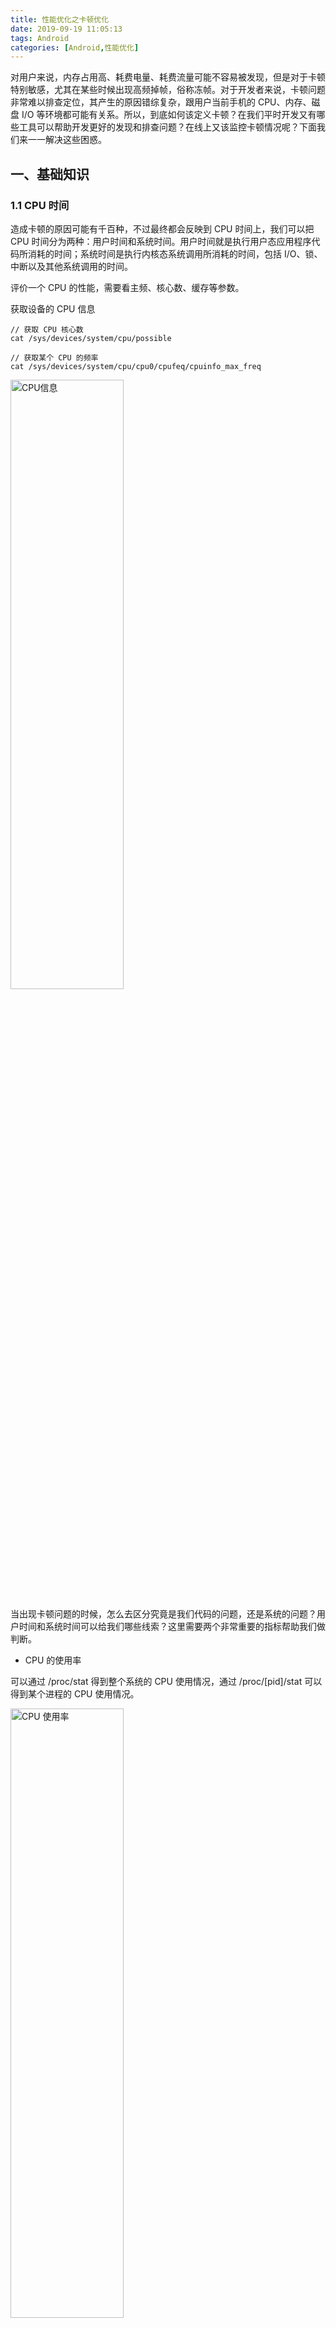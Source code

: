 ```yaml
---
title: 性能优化之卡顿优化
date: 2019-09-19 11:05:13
tags: Android
categories: [Android,性能优化]
---
```


对用户来说，内存占用高、耗费电量、耗费流量可能不容易被发现，但是对于卡顿特别敏感，尤其在某些时候出现高频掉帧，俗称冻帧。对于开发者来说，卡顿问题非常难以排查定位，其产生的原因错综复杂，跟用户当前手机的 CPU、内存、磁盘 I/O 等环境都可能有关系。所以，到底如何该定义卡顿？在我们平时开发又有哪些工具可以帮助开发更好的发现和排查问题？在线上又该监控卡顿情况呢？下面我们来一一解决这些困惑。

<!-- more -->

## 一、基础知识

### 1.1 CPU 时间

造成卡顿的原因可能有千百种，不过最终都会反映到 CPU 时间上，我们可以把 CPU 时间分为两种：用户时间和系统时间。用户时间就是执行用户态应用程序代码所消耗的时间；系统时间是执行内核态系统调用所消耗的时间，包括 I/O、锁、中断以及其他系统调用的时间。

评价一个 CPU 的性能，需要看主频、核心数、缓存等参数。

获取设备的 CPU 信息

```shell
// 获取 CPU 核心数
cat /sys/devices/system/cpu/possible

// 获取某个 CPU 的频率
cat /sys/devices/system/cpu/cpu0/cpufeq/cpuinfo_max_freq
```

<img src="pc_cpu_info.jpg" title="CPU信息"  width="60%" height="50%" />

当出现卡顿问题的时候，怎么去区分究竟是我们代码的问题，还是系统的问题？用户时间和系统时间可以给我们哪些线索？这里需要两个非常重要的指标帮助我们做判断。

* CPU 的使用率

可以通过 /proc/stat 得到整个系统的 CPU 使用情况，通过 /proc/[pid]/stat 可以得到某个进程的 CPU 使用情况。

<img src="pc_cpu_usage.jpg" title="CPU 使用率"  width="60%" height="50%" />

<img src="xrk_process_cpu.jpg" title="向日葵进程CPU使用率"  width="60%" height="50%" />

参考链接：
* [《Linux 环境下进程的CPU 占有率》](http://www.samirchen.com/linux-cpu-performance/)
* [Linux 文档](http://man7.org/linux/man-pages/man5/proc.5.html)

```shell
命令 
    
* top 命令
帮助查看哪个进程是 CPU 的消耗大户
    
* vmstat 命令
可以实时监控操作系统的虚拟内存和 CPU 活动；
    
* strace 命令
    
可以跟踪某个进程中所有的系统调用
```

* CPU 饱和度

CPU 饱和度反映的是线程排队等待 CPU 的情况，也就是 CPU 的负载情况。CPU 饱和度会跟应用的线程数有关，如果启动线程过多，容易导致系统不断地切换执行的线程，把大量的时间浪费在上下文切换，每次 CPU 上下文切换都需要刷新寄存器和计数器，至少需要十几纳秒的时间。

```shell
命令
    
* vmstat 命令或者 /proc/[pid]/schedstat 文件

查看 CPU 上下文切换次数，需要特别注意 nr_involuntary_switches 被动切换的次数。
    
// TODO
    
* uptime 命令
查看 CPU 在1分钟、5分钟和15分钟内的平均负载，例如一个4核的 CPU，如果当前平均负载是 8，这意味着每个 CPU 上有一个线程在运行，还有一个线程在等待。一般平均负载建议控制在 0.7 x 核数 以内。
    
// TODO
```
线程优先级-nice 值越低，抢占 CPU 时间片的能力越强。

### 1.2 绘制原理

#### 1.2.1 UI 渲染背景知识

#####  屏幕适配

px、ppi、dpi、dp、density

<img src="screen_adaptation_table.png" title="屏幕适配概念图"  width="60%" height="50%" />

参考链接：

* [一种极低成本的 Android 屏幕适配方式-今日头条适配方案](https://mp.weixin.qq.com/s/oSBUA7QKMWZURm1AHMyubA)
* [Android 目前稳定高效的 UI 适配方案-smallestWidth 限定符适配方案](https://mp.weixin.qq.com/s?__biz=MzAxMTI4MTkwNQ==&mid=2650826381&idx=1&sn=5b71b7f1654b04a55fca25b0e90a4433&chksm=80b7b213b7c03b0598f6014bfa2f7de12e1f32ca9f7b7fc49a2cf0f96440e4a7897d45c788fb&scene=21#wechat_redirect)

#####  CPU 与 GPU

UI 渲染依赖两个核心的硬件：CPU 与 GPU。UI 组件在绘制到屏幕之前，都需要经过 Rasterization（格栅化）操作，而格栅化操作是一个耗时操作。GPU(Graphic processing Unit)也就是图形处理器，它主要用于处理图形运算，可能帮助我们加快格栅化操作。

软件绘制使用的是 Skia 库，它是一款能在低端机上呈现高质量的 2D 跨平台框架，类似 Chrome、Flutter 内部使用的都是 Skia 库。

<img src="cpu_and_gpu.png" title="CPU&GPU"  width="60%" height="50%" />

##### OpenGL 与 Vulkan 

对于硬件绘制，通过调用 OpenGL ES 接口利用 GPU 完成绘制。[OpenGL](https://developer.android.com/guide/topics/graphics/opengl) 是一个跨平台的图形 API，它为 2D/3D 图形处理硬件指定了标准软件接口，而 OpenGL ES 是 OpenGL 的子集，专为嵌入式设备设计。

Android 7.0 把 [OpenGL ES](https://www.khronos.org/opengles/) 升级到最新的 3.2 版本同时，还添加了对 [Vulkan](https://developer.android.com/guide/topics/graphics/opengl)的支持，Vulkan 是用于高性能 3D 图形的低开销、跨平台 API。相比 OpenGL ES，Vulkan 在改善功耗、多核优化提升绘图调用上有着非常明显的优势。

参考资料：

* [官方硬件加速文档](https://developer.android.com/guide/topics/graphics/hardware-accel)

#### 1.2.2 Android 渲染的演进

##### Android 图形系统整体架构

<img src="android_graphic_system_arch.png" title="Android图形系统整体架构"  width="60%" height="50%" />

* 画笔：Skia 或者 OpenGL
* 画纸：Surface
* 画板：Graphic Buffer
* 显示：SurfaceFlinger

参考资料：

* [Android图形系统整体架构](https://source.android.com/devices/graphics)

##### 硬件加速绘制

###### Android 3.0 软件绘制

在 Android 3.0 之前，或者没有启动硬件加速时，系统都会使用软件方式来渲染 UI。

整个流程如上图所示： 

* Surface。每个 View 都由某一个窗口管理，而每一个窗口都关联有一个 Surface。
* Canvas。通过 Surface 的 lock 函数获得一个 Canvas，Canvas 可以简单理解为 Skia 底层接口的封装。
* Graphic Buffer。SurfaceFlinger 会帮我们托管一个 BufferQueue，我们从 BufferQueue 中拿到 Graphic Buffer，然后通过 Canvas 以及 Skia 将绘制内容栅格化到上面。
* SurfaceFlinger。通过 Swap Buffer 把 Front Graphic Buffer 的内容交给 SurfaceFinger，最后硬件合成器 Hardware Composer 合成并输出到显示屏。

###### Android 4.0 开启硬件加速

* 从 Androd 3.0 开始，Android 开始支持硬件加速，到 Android 4.0 时，，默认开启硬件加速。

<img src="soft_draw_android3.0.png" title="Android3.0软件绘制"  width="60%" height="50%" />

<img src="soft_draw_android4.0.png" title="Android4.0+硬件加速"  width="60%" height="50%" />

硬件加速核心是通过 GPU 完成 Graphic Buffer 的内容绘制，此外硬件绘制还引入了一个 DisplayList 的概念，每个 View 内部都有一个 DisplayView，当某个 View 需要重绘时，将它标记为 Dirty，不需要像软件绘制向上递归，这样可以大大减少绘图的操作数量，提升渲染效率。

<img src="view_displaylist.png" title="View的DisplayList局部刷新"  width="60%" height="50%" />

##### Project Butter 黄油计划

Android 4.1：Project Butter 主要包含两个组成部分，一个是 VSYNC，一个是 Triple Buffering。

VSYNC 信号

<img src="vsync_signal.png" title="VSYNC信号"  width="60%" height="50%" />

三级缓冲机制 Triple Buffering

<img src="triple_buffering.png" title="三级缓冲机制 Triple Buffering"  width="60%" height="50%" />

Jank渲染超时

<img src="display_jank.png" title="Jank渲染超时"  width="60%" height="50%" />

##### Android 5.0: RenderThread 异步渲染

<img src="display_renderthread.png" title="RenderThread工作"  width="60%" height="50%" />

##### 数据测量

* 绘制过度工具

在 Android 4.2，系统增加了检测绘制过度工具。

<img src="overdraw_tools.png" title="检测绘制过度工具"  width="50%" height="50%" />

参考资料：[检查 GPU 渲染进度和绘制过度](https://developer.android.com/studio/profile/inspect-gpu-rendering)

##### 未来

在 Android 6.0 的时候，Android 在 gxinfo 添加了更详细的信息；在 Android 7.0 又对 HWUI 进行了一些重构，而且支持了 Vulkan；在 Android P 支持了 Vulkun 1.1。相信在未来不久的 Android Q，更好地支持 Vulkan 将是一个必然的方向。

总的来说，UI 渲染的优化必然会朝着两个方向。一个是进一步压榨硬件的性能，让 UI 可以更加流畅。一个是改进或者增加更多的分析工具，帮助我们更容易地发现以及定位问题。

##### 总结

虽然硬件加速绘制极大提高了 Android 系统显示和刷新的速度，但它也存在一些问题，一方面是内存消耗，另一方面是兼容性问题，部分绘制函数不支持，更可怕的是硬件加速绘制流程本身存在 Bug。


#### 1.2.3 如何优化 UI 渲染？

##### adb 命令

* gfxinfo，可以输出包含各阶段发生的动画以及帧相关的性能信息

```shell
// 渲染相关的内存和 View hierarchy 信息
adb shell dumpsys gfxinfo 包名

// 拿到最近 120 帧每个绘制阶段的耗时信息
adb shell dumpsys gfxinfo 包名 framestats
```

* SurfaceFlinger

```shell
// 查看 Graphic Buffer 占用的内存
adb shell dumpsys SurfaceFlinger
```
##### UI 优化常用手段

<img src="ui_display_flow.png" title="UI 渲染阶段流程图"  width="60%" height="50%" />

###### 尽量使用硬件加速

如果使用了不支持的 API，系统就需要通过 CPU 软件模拟绘制，这也是渐变、磨砂、圆角等效果渲染性能比较低的原因。

SVG 是个典型的例子，SVG 有很多指令硬件加速都不支持，我们可以用一个取巧的方法，提前将这些 SVG 转换为 Bitmap 缓存起来，这样系统就可以更好地使用硬件加速绘制。同理，对于圆角、渐变等场景，我们也可以改为 Bitmap 实现。

问题：如何提前生成 Bitmap，以及 Bitmap 的内存需要如何管理，可以参考市面上常用图片库的实现！

###### Create View 优化

* 使用代码创建

使用一些开源的 XML 转换为 Java 代码工具，例如 [X2C](https://github.com/iReaderAndroid/X2C)。建议在一些修改不频繁的场景下使用这种方式。

* 异步创建

在线程提前创建 View，实现 UI 的预加载，在使用线程创建 UI 的时候，先把线程 Looper 的 MessageQueue 替换为 UI 线程 Looper 的 Queue，在创建完 View 后需要把线程 Looper 恢复成原来的。

<img src="async_create_view.png" title="异步创建 View"  width="60%" height="50%" />

* View 重用

View 会随着 Activity 的销毁而销毁，ListView、RecyclerView 通过 view 的缓存与重用大大提升渲染性能，因此我们可以参考它们的思想，实现一套可以在不同 Activity 或 Fragment 使用的 View 缓存机制。注意：需要保证所有进入缓存池的 View 都是干净的，不会保留之前的状态。

<img src="view_reuse.png" title="View 重用"  width="60%" height="50%" />

###### measure/layout 优化

* 减少 UI 布局层次

尽量扁平化，使用<ViewStub> <Merge> 等优化。

* 优化 layout 开销

尽量不用 RelativeLayout 或者基于 weighted LinearLayout，它们 layout 的开销非常巨大，推荐使用 ConstraintLayout 替代 RL 或者 weighted LL。

* 背景优化

尽量不要重复设置主题背景(Theme)，theme 默认会是一个纯色背景，如果我们自定义了界面的背景，那么主题的背景对我们来说是无用的，由于主题背景设置在 DecorView 中，所以这里会带来重复绘制，会带来绘制性能损耗。

##### UI 进阶优化

###### Litho: 异步布局

* 异步布局

Android 主线程，measure -> layout -> draw 

<img src="android_thread_model.png" title="Android 主线程布局"  width="60%" height="50%" />

Litho异步布局

<img src="litho_thread_model.png" title="Litho异步布局"  width="60%" height="50%" />

* 界面扁平化

<img src="layout_flat.png" title="界面扁平化"  width="60%" height="50%" />

* 优化 RecyclerView

<img src="optimize_recyclerview.png" title="优化RecyclerView"  width="60%" height="50%" />

Litho 优化了 RV 中 UI 组件的缓存和回收方法，原生 RV 或者 LV 都是按照 viewType 来进行缓存和回收，但如果一个 RV/LV 中出现了 viewType 过多，会是缓存形同虚设，Litho 是按照 text、image 和 video 独立回收，可以提高缓存命中率、降低内存使用率、提高滚动帧率。

缺点：Litho 实现了 measure/layout 异步化，使用了类似 react 单向数据流设计，一定程度上加大了 UI 开发的复杂度，并且 Litho 的 UI 代码是使用 java/kotlin 进行编写，无法在 AS 中预览。

###### RenderThread 与 RenderScript

在 Android 5.0，系统增加了 RenderThread，对于 ViewPropertyAnimator 和 CircularReveal 动画，我们可以使用 [RenderThread:异步渲染动画](https://mp.weixin.qq.com/s?__biz=MzUyMDAxMjQ3Ng==&mid=2247489230&idx=1&sn=adc193e35903ab90a4c966059933a35a&source=41#wechat_redirect)，当主线程阻塞的时候，普通动画会出现明显的丢帧卡顿，而使用 RenderThread 渲染的动画即使阻塞了主线程仍不受影响。

现在越来越多的应用会使用一些高级图片或者视频编辑功能，例如图片的高斯模糊、放大、锐化等。拿日常我们使用最多的“扫一扫”这个场景来看，这里涉及大量的图片变换操作，例如缩放、裁剪、二值化以及降噪等。

图片的变换涉及大量的计算任务，这个时候使用 GPU 是更好的选择，那如何进一步压榨系统 GPU 的性能呢？

我们可以通过[RenderScript](https://developer.android.com/guide/topics/renderscript/compute)，它是 Android 操作系统上的一套 API。它基于异构计算思想，专门用于密集型计算。

###### Flutter: 自己的布局 + 渲染引擎

<img src="flutter_render_engine.png" title="Flutter 渲染流程"  width="60%" height="50%" />

##### 总结

1. 在系统的框架下优化。布局优化、使用代码创建、View 缓存等都思路，减少甚至省下渲染流水线里某个阶段的耗时。
2. 利用系统的新特性。使用硬件加速、RenderThread、RenderScript 等，通过系统一些新的特性，最大限度压榨出性能。
3. 突破系统的限制，Android 碎片化很严重，很多好的特性可能低版本系统并不支持，一些特定的场景下它无法实现最优解。这时候，就要突破系统的条条框框，例如 Facebook-Litho 突破了布局渲染过程，Flutter 更近一步，把渲染都接管过来。

> 在 UI 优化时，第一阶段的优化在系统的束缚下也可以达到非常不错的效果。不过越到后面越容易出现瓶颈，这时就需要进一步往底层走，可以对整个架构有更大的掌控力，需要造自己的「轮子」！

## 二、Android 卡顿排查工具

### 2.1 Traceview

利用 Android Runtime 函数调用的 event 事件，将函数运行的耗时和调用关系写入 trace 文件中。可监控 Android framework、java、应用程序代码。

在 Android 5.0 之后，新增了 startMethodTracingSampling 方法，可以使用基于样本的方式进行分析，以减少对运行时的性能影响。新增了 sample 类型后，就需要我们在开销和信息丰富度之间做好权衡。

TraceView 的生成

1. 代码调用

```java
private void onCreate(){
    // 生成traceView的起点，保存traceView的名称（路径：/mnt/sdcard/fileName）
    Debug.startMethodTracing("fileName");
}

private void onDestroy(){
    Debug.stopMethodTracing();
}

```

<center class="half">
    <img src="ddms_traceview_setting.jpg" width="50%"/>
    <img src="ddms_traceview_result.jpg" width="50%"/>
</center>


缺点：工具本身带来的性能开销过大，有时候无法真实反映情况，比如一个函数本身的耗时是 1 秒，开启 TraceView 后可能变成 5 秒，而且这些函数的耗时变化并不是成比例放大。

2. DDMS

Android Device Monitor(DDMS)，选择进程 attached，点击trace 开始，操作app, trace 结束，分析结果。

ps：DDMS 可通过命令 monitor 直接打开，目录在 /sdk/tools 下。

参考链接：

* [Android性能优化—TraceView的使用](https://www.jianshu.com/p/7e9ca2c73c97)
* [正确使用 Android 性能分析工具——TraceView](https://www.oschina.net/news/56500/traceview-android)


### 2.2 systrace

Android 4.1 新增的性能分析工具，经常使用 systrace 来跟踪系统的 I/O 操作、CPU 负载、Surface 渲染、GC 等事件。

系统预留接口来监控应用程序的调用耗时，可以在可疑引起 jank 代码的地方，添加如下代码，这两个是成对出现的。

```java
Trace.beginSection("tag");
Trace.endSection(); 
```

<img src="systrace_demo_code.jpg" title="Trace演示代码"  width="60%" height="50%" />

<img src="systrace_result.jpg" title="systrace使用演示"  width="60%" height="50%" />

参考资料：

* [Android：通过systrace进行性能分析](https://www.cnblogs.com/blogs-of-lxl/p/10926824.html)
* [Android Systrace 使用方法](https://www.jianshu.com/p/75aa88d1b575)
* [Android Systrace的使用和分析](http://ddrv.cn/a/89930/)
* [在Android Studio下使用Hierarchy Viewer](https://www.jianshu.com/p/e9e05ce5b0c9)

怎样在 systrace 上面自动增加应用程序的耗时分析呢？
> 编译时给每个函数插桩的方式来实现，在重要函数的入口和出口分别增加 Trace 代码，实现在 systrace 基础上增加应用程序耗时的监控。


### 2.3 AS-Profiler

Android Studio 自带 Profiler 工具，可以检测 CPU、memory等，点击 View -> Tool Window -> Profiler 打开工具使用。

<img src="as_profiler.jpg" title="AS-Profiler"  width="60%" height="50%" />

参考链接：

* [利用 Android Profiler 测量应用性能](https://developer.android.com/studio/profile/android-profiler?hl=zh-cn)
* [Android Studio 3.0 Memory Profiler使用
](https://www.jianshu.com/p/e75680772375)

### 2.4 Simpleperf

Android 5.0 新增了 Simpleperf 性能分析工具，分析 Native 函数的调用，它利用 CPU 的性能监控单元 （PMU）提供的硬件 perf 事件，使用 Simpleperf 可以看到所有的 Native 代码的耗时，有时候一些 Android 系统库的调用对分析问题有比较大的帮助，例如加载 dex、verify class 的耗时等。

Simpleperf 同时封装了 systrace 的监控功能，现在 Simpleperf 比较友好地支持 Java 代码的性能分析。

### 其它 Nanoscope

Uber 开源的 [Nanoscope](http://github.com/uber/nanoscope)，直接修改 Android 虚拟机源码，在 ArtMethod 执行入口和执行结束位置新增埋点代码，将所有的信息先写到内存，等到 trace 结束后才统一生成结果文件。需要刷入 ROM。

### 总结

汇总一下，如果需要分析 Native 代码的耗时，可以选择 Simpleperf；如果想分析系统调用，可以选择 systrace；如果想分析整个程序执行流程的耗时，可以选择 TraceView 或者插桩版本的 systrace。

## 三、监控应用卡顿实践

### 3.1 监控主线程原理

* 消息队列

依赖主线程 Looper，监控每次 dispatchMessage 的执行耗时。（BlockCanary）

Looper#loop 代码片段

```java
public static void loop() {
    ...
    for (;;) {
        ...
        // This must be in a local variable, in case a UI event sets the logger
        Printer logging = me.mLogging;
        if (logging != null) {
            logging.println(">>>>> Dispatching to " + msg.target + " " +
                    msg.callback + ": " + msg.what);
        }
        msg.target.dispatchMessage(msg);
        if (logging != null) {
            logging.println("<<<<< Finished to " + msg.target + " " + msg.callback);
        }
        ...
    }
}
```

主线程所有执行的任务都在 dispatchMessage 方法中派发执行完成，我们通过 setMessageLogging 的方式给主线程的 Looper 设置一个 Printer ，因为 dispatchMessage 执行前后都会打印对应信息，在执行前利用另外一条线程，通过 Thread#getStackTrace 接口，以轮询的方式获取主线程执行堆栈信息并记录起来，同时统计每次 dispatchMessage 方法执行耗时，当超出阈值时，将该次获取的堆栈进行分析上报，从而来捕捉卡顿信息，否则丢弃此次记录的堆栈信息。

* Vsync 时间差

依赖 Choreographer 模块，监控相邻两次 Vsync 事件通知的时间差。（ArgusAPM、LogMonitor）。

利用系统 Choreographer 模块，向该模块注册一个 FrameCallback 监听对象，同时通过另外一条线程循环记录主线程堆栈信息，并在每次 Vsync 事件 doFrame 通知回来时，循环注册该监听对象，间接统计两次 Vsync 事件的时间间隔，当超出阈值时，取出记录的堆栈进行分析上报。

```java
Choreographer.getInstance().postFrameCallback(new Choreographer.FrameCallback() {
    @Override    
    public void doFrame(long frameTimeNanos) {
        if(frameTimeNanos - mLastFrameNanos > 100) {
            ...
        }
        mLastFrameNanos = frameTimeNanos;
        Choreographer.getInstance().postFrameCallback(this);
    }
});
```

这两种方案，可以较方便的捕捉到卡顿的堆栈，但其最大的不足在于，无法获取到各个函数的执行耗时，对于稍微复杂一点的堆栈，很难找出可能耗时的函数，也就很难找到卡顿的原因。另外，通过其他线程循环获取主线程的堆栈，如果稍微处理不及时，很容易导致获取的堆栈有所偏移，不够准确，加上没有耗时信息，卡顿也就不好定位。

所以我们希望寻求一种可以在线上准确地捕捉卡顿堆栈，又能计算出各个函数执行耗时的方案。 而要计算函数的执行耗时，最关键的点在于如何对执行过程中的函数进行打点监控。

### 3.2 插桩

* 应用启动时，默认打开 Trace 功能（Debug.startMethodTracing），应用内所有函数在执行前后将会经过该函数（dalvik 上 dvmMethodTraceAdd 函数 或 art 上 Trace::LogMethodTraceEvent 函数）， 通过hack手段代理该函数，在每个执行方法前后进行打点记录。

* 修改字节码的方式，在编译期修改所有 class 文件中的函数字节码，对所有函数前后进行打点插桩。

第一种方案，最大的好处是能统计到包括系统函数在内的所有函数出入口，对代码或字节码不用做任何修改，所以对apk包的大小没有影响，但由于方式比较hack，在兼容性和安全性上存在一定的风险。

第二种方案，利用 Java 字节码修改工具（如 BCEL、ASM、Javassis等），在编译期间收集所有生成的 class 文件，扫描文件内的方法指令进行统一的打点插桩，同样也可以高效的记录函数执行过程中的信息，相比第一种方案，除了无法统计系统内执行的函数，其它应用内实现的函数都可以覆盖到。而往往造成卡顿的函数并不是系统内执行的函数，一般都是我们应用开发实现的函数，所以这里无法统计系统内执行的函数对卡顿的定位影响不大。此方案无需 hook 任何函数，所以在兼容性方面会比第一个方案更可靠。

在这考虑上，我们最终选择了修改字节码的方案，来实现 Matrix-TraceCannary 模块，解决其它方案中卡顿堆栈无耗时信息的主要问题，来帮助开发者发现及定位卡顿问题。

参考链接：

[Matrix Android TraceCanary](https://github.com/Tencent/matrix/wiki/Matrix-Android-TraceCanary)

### 3.3 Profilo

2018 年 3 月，Facebook 开源了一个 [Profilo](http://github.com/facebookincubator/profilo) 库，它收集了各大方案的优点。

* 集成了 atrace 功能，ftrace（Linux 的ftrace 调试工具，相当于在系统各个关键位置都添加了一些性能探针，也就是在代码里添加了一些性能监控的埋点。Android 在 ftrace 基础上封装了 atrace，并增加了更多特有的探针，例如 Graphics、Activity Manager、Dalvik VM、System Server 等。），Profilo 通过 PLT Hook 拦截了写入操作，选择部分关心事件，例如四大组件生命周期、锁等待时间、类校验、GC 时间等。
* 快速获取 Java 堆栈，拿到当前执行的 Thread，通过 Thread 对象获取当前线程的 ManagedStack，ManagedStack 是一个单链表，保存了当前的 ShadowFrame 或 QuickFrame 栈指针，它依次遍历 ManagedStack 链表，然后遍历内部的 ShadowFrame 或 QuickFrame 还原一个可读的调用栈，从而 unwind 出当前的 Java 堆栈。通过这种方式可以实现一边继续跑步，还可以帮它做检查，而且耗时基本忽略不计。

### 3.4 线程监控

Java 线程管理是很多应用头疼的事情，应用启动就已经创建了十几上百个线程，而且大部分线程都没有经过线程池管理，都在自由的狂奔着。

另一方面某些线程优先级或者活跃度比较高，占用了过多的 CPU，这会降低主线程 UI 响应能力，需要特别针对这些线程做重点的优化。

* 线程数量
监控线程数量的多少以及创建线程的方式，可通过 got hook 线程的 nativeCreate() 函数，用于进行线程收敛，也就是减少线程数量。

* 线程时间

监控线程用户时间 utime、系统时间 stime 和优先级，看哪些线程 utime + stime 比较多，占用了过多的 CPU，有可能有一些线程因为生命周期很短导致很难发现，这里我们需要结合线程创建监控。

### 总结

导致卡顿问题很多，比如函数非常耗时、I/O 非常慢、线程间锁竞争或者锁等待等，其实很多时候卡顿问题并不难解决，比较困难的是如何快速发现这些卡顿点，以及更多的辅助信息找到真正的卡顿原因，还原卡顿现场。

## 四、向日葵工作台页面帧率情况

<img src="xrk_homepage.png" title="FPS悬浮窗检测"  width="30%" height="30%" />

> 演示工作台检测 trace.html 文件！

## 五、卡顿优化计划

### 5.1 常见卡顿场景

* 布局嵌套层次太深，可以使用 merge、viewStub、include 来优化
* onDraw() 里面循环创建了大量临时变量，频繁触发 GC
* 主线程等待优先级子线程问题（锁同步问题）
* 主线程执行耗时操作，阻塞主线程执行（同步读写文件，DB 操作）

### 5.2 卡顿排查思路

* 显示页面实时 FPS 帧率，帮助查看流畅度（UI 优化，参见上述方法）
* 慢函数堆栈显示，当发生卡顿时，可以显示具体哪个函数哪行代码造成的卡顿
* 线程监控，监控全局线程创建

## 六、参考

* [Android 开发高手课-卡顿优化](https://time.geekbang.org/column/article/71982)
* [Android 开发高手课-渲染优化](https://time.geekbang.org/column/article/80921)
* [不敢相信？System.currentTimeMillis() 居然存在性能问题](https://mp.weixin.qq.com/s?__biz=MzI2OTQxMTM4OQ==&mid=2247490024&idx=2&sn=3b8a42d0e9aae286984c03a5ac0b3389&chksm=eae1ecbadd9665ace47c2ce20487852a38dfe3735a0ee74d38096af7f7d38c862373a83e90a9)



